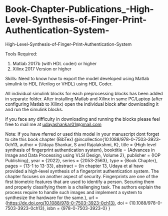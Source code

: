 # Book-Chapter-Publications_-High-Level-Synthesis-of-Finger-Print-Authentication-System-
High-Level-Synthesis-of-Finger-Print-Authentication-System

Tools Required:
1. Matlab 2017b (with HDL coder) or higher
2. Xilinx 2017 Version or higher

Skills: Need to know how to export the model developed using Matlab simulink to HDL (Verilog or VHDL) using HDL Coder.

All individual simulink blocks for each preprocessing blocks has been added in separate folder. After installing Matlab and Xilinx in same PC/Laptop (after configuring Matlab to Xilinx) open the individual block after downloading it and run the simulink blocks.

if you face any difficulty in downloading and running the blocks please feel free to mail me at udayashankar01@gmail.com


Note: If you have rferred or used this model in your manuscript dont forget to cite this book chapter (BibTex)
@incollection{10.1088/978-0-7503-3923-0ch13,
author = {Udaya Shankar, S and Rajalakshmi, K},
title = {High level synthesis of fingerprint authentication system},
booktitle = {Advances in Image and Data Processing using VLSI Design, Volume 2},
publisher = {IOP Publishing},
year = {2022},
series = {2053-2563},
type = {Book Chapter},
pages = {13-1 to 13-33},
abstract = {In chapter 13, Udaya et al have provided a high-level synthesis of a fingerprint authentication system. The chapter focuses on another aspect of security. Fingerprints are one of the first biometric features that are used to identify a person. Securing them and properly classifying them is a challenging task. The authors explain the process require to handle such images and implement a system to synthesize the hardware for the same.},
url = {https://dx.doi.org/10.1088/978-0-7503-3923-0ch13},
doi = {10.1088/978-0-7503-3923-0ch13},
isbn = {978-0-7503-3923-0}
}
